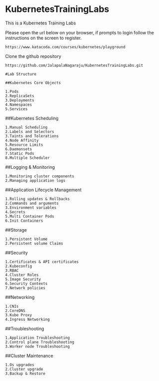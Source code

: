 # KubernetesTrainingLabs
This is a Kubernetes Training Labs

Please open the url below on your browser, if prompts to login follow the instructions on the screen to register.
```
https://www.katacoda.com/courses/kubernetes/playground
```

Clone the github repository
```
https://github.com/JalapalaNagaraju/KubernetesTrainingLabs.git
```
```
#Lab Structure
```
```
##Kubernetes Core Objects
```
```
1.Pods
2.ReplicaSets
3.Deployments
4.Namespaces
5.Services
```

##Kubernetes Scheduling
```
1.Manual Scheduling
2.Labels and Selectors
3.Taints and Tolerations
4.Node Affinity
5.Resource Limits
6.Daemonsets
7.Static Pods
8.Multiple Scheduler
```

##Logging & Monitoring
```
1.Monitoring cluster components
2.Managing application logs
```

##Application Lifecycle Management
```
1.Rolling updates & Rollbacks
2.Commands and arguments
3.Environment variables
4.Secrets
5.Multi Container Pods
6.Init Containers
```

##Storage
```
1.Persistent Volume
2.Persistent volume Claims
```

##Security
```
1.Certificates & API certificates
2.Kubeconfig
3.RBAC
4.Cluster Roles
5.Image Security
6.Security Contexts
7.Network policies
```

##Networking
```
1.CNIs
2.CoreDNS
3.Kube Proxy
4.Ingress Networking
```

##Troubleshooting
```
1.Application Troubleshooting
2.Control plane Troubleshooting
3.Worker node Troubleshooting
```

##Cluster Maintenance
```
1.Os upgrades
2.Cluster upgrade
3.Backup & Restore
```